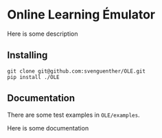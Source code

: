 # Online Learning Émulator
Here is some description
## Installing 
```
git clone git@github.com:svenguenther/OLE.git
pip install ./OLE
```

## Documentation
There are some test examples in $\texttt{OLE/examples}$. 

Here is some documentation
